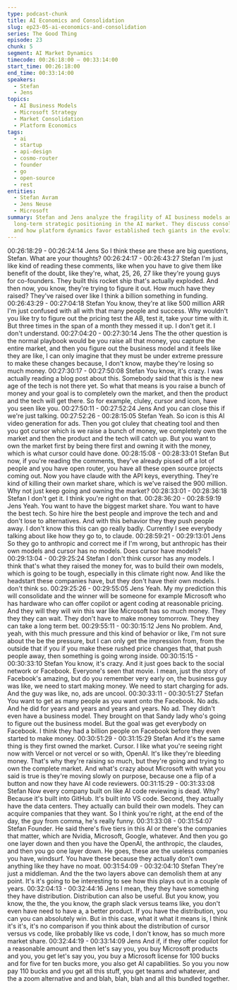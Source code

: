 ```yaml
---
type: podcast-chunk
title: AI Economics and Consolidation
slug: ep23-05-ai-economics-and-consolidation
series: The Good Thing
episode: 23
chunk: 5
segment: AI Market Dynamics
timecode: 00:26:18:00 – 00:33:14:00
start_time: 00:26:18:00
end_time: 00:33:14:00
speakers:
  - Stefan
  - Jens
topics:
  - AI Business Models
  - Microsoft Strategy
  - Market Consolidation
  - Platform Economics
tags:
  - ai
  - startup
  - api-design
  - cosmo-router
  - founder
  - go
  - open-source
  - rest
entities:
  - Stefan Avram
  - Jens Neuse
  - Microsoft
summary: Stefan and Jens analyze the fragility of AI business models and Microsoft's
  long-term strategic positioning in the AI market. They discuss consolidation trends
  and how platform dynamics favor established tech giants in the evolving AI landscape.
---
```



00:26:18:29 - 00:26:24:14
Jens
So I think these are these are big questions, Stefan. What are your thoughts?
00:26:24:17 - 00:26:43:27
Stefan
I'm just like kind of reading these comments, like when you have to give them like benefit of the
doubt, like they're, what, 25, 26, 27 like they're young guys for co-founders. They built this
rocket ship that's actually exploded. And then now, you know, they're trying to figure it out. How
much have they raised? They've raised over like I think a billion something in funding.
00:26:43:29 - 00:27:04:18
Stefan
You know, they're at like 500 million ARR I'm just confused with all with that many people and
success. Why wouldn't you like try to figure out the pricing test the AB, test it, take your time with
it. But three times in the span of a month they messed it up. I don't get it. I don't understand.
00:27:04:20 - 00:27:30:14
Jens
The the other question is the normal playbook would be you raise all that money, you capture
the entire market, and then you figure out the business model and it feels like they are like, I can
only imagine that they must be under extreme pressure to make these changes because, I don't
know, maybe they're losing so much money.
00:27:30:17 - 00:27:50:08
Stefan
You know, it's crazy. I was actually reading a blog post about this. Somebody said that this is the
new age of the tech is not there yet. So what that means is you raise a bunch of money and
your goal is to completely own the market, and then the product and the tech will get there. So
for example, cluley, cursor and icon, have you seen like you.
00:27:50:11 - 00:27:52:24
Jens
And you can close this if we're just talking.
00:27:52:26 - 00:28:15:05
Stefan
Yeah. So icon is this AI video generation for ads. Then you got cluley that cheating tool and then
you got cursor which is we raise a bunch of money, we completely own the market and then the
product and the tech will catch up. But you want to own the market first by being there first and
owning it with the money, which is what cursor could have done.
00:28:15:08 - 00:28:33:01
Stefan
But now, if you're reading the comments, they've already pissed off a lot of people and you have
open router, you have all these open source projects coming out. Now you have claude with the
API keys, everything. They're kind of killing their own market share, which is we've raised the
900 million. Why not just keep going and owning the market?
00:28:33:01 - 00:28:36:18
Stefan
I don't get it. I think you're right on that.
00:28:36:20 - 00:28:59:19
Jens
Yeah. You want to have the biggest market share. You want to have the best tech. So hire hire
the best people and improve the tech and and don't lose to alternatives. And with this behavior
they they push people away. I don't know this this can go really badly. Currently I see everybody
talking about like how they go to, to claude.
00:28:59:21 - 00:29:13:01
Jens
So they go to anthropic and correct me if I'm wrong, but anthropic has their own models and
cursor has no models. Does cursor have models?
00:29:13:04 - 00:29:25:24
Stefan
I don't think cursor has any models. I think that's what they raised the money for, was to build
their own models, which is going to be tough, especially in this climate right now. And like the
headstart these companies have, but they don't have their own models. I don't think so.
00:29:25:26 - 00:29:55:05
Jens
Yeah. My my prediction this will consolidate and the winner will be someone for example
Microsoft who has hardware who can offer copilot or agent coding at reasonable pricing. And
they will they will win this war like Microsoft has so much money. They they they can wait. They
don't have to make money tomorrow. They they can take a long term bet.
00:29:55:11 - 00:30:15:12
Jens
No problem. And, yeah, with this much pressure and this kind of behavior or like, I'm not sure
about the be the pressure, but I can only get the impression from, from the outside that if you if
you make these rushed price changes that, that push people away, then something is going
wrong inside.
00:30:15:15 - 00:30:33:10
Stefan
You know, it's crazy. And it just goes back to the social network or Facebook. Everyone's seen
that movie. I mean, just the story of Facebook's amazing, but do you remember very early on,
the business guy was like, we need to start making money. We need to start charging for ads.
And the guy was like, no, ads are uncool.
00:30:33:11 - 00:30:51:27
Stefan
You want to get as many people as you want onto the Facebook. No ads. And he did for years
and years and years and years. No ad. They didn't even have a business model. They brought
on that Sandy lady who's going to figure out the business model. But the goal was get
everybody on Facebook. I think they had a billion people on Facebook before they even started
to make money.
00:30:51:29 - 00:31:15:29
Stefan
And it's the same thing is they first owned the market. Cursor. I like what you're seeing right now
with Vercel or not vercel or so with, OpenAI. It's like they're bleeding money. That's why they're
raising so much, but they're going and trying to own the complete market. And what's crazy
about Microsoft with what you said is true is they're moving slowly on purpose, because one a
flip of a button and now they have AI code reviewers.
00:31:15:29 - 00:31:33:08
Stefan
Now every company built on like AI code reviewing is dead. Why? Because it's built into GitHub.
It's built into VS code. Second, they actually have the data centers. They actually can build their
own models. They can acquire companies that they want. So I think you're right, at the end of
the day, the guy from comma, he's really funny.
00:31:33:08 - 00:31:54:07
Stefan
Founder. He said there's five tiers in this AI or there's the companies that matter, which are
Nvidia, Microsoft, Google, whatever. And then you go one layer down and then you have the
OpenAI, the anthropic, the claudes, and then you go one layer down. He goes, these are the
useless companies you have, windsurf. You have these because they actually don't own
anything like they have no moat.
00:31:54:09 - 00:32:04:10
Stefan
They're just a middleman. And the the two layers above can demolish them at any point. It's it's
going to be interesting to see how this plays out in a couple of years.
00:32:04:13 - 00:32:44:16
Jens
I mean, they they have something they have distribution. Distribution can also be useful. But
you know, you know, the the, the you know, the graph slack versus teams like, you don't even
have need to have a, a better product. If you have the distribution, you can you can absolutely
win. But in this case, what it what it means is, I think it's it's, it's no comparison if you think about
the distribution of cursor versus vs code, like probably like vs code, I don't know, has so much
more market share.
00:32:44:19 - 00:33:14:09
Jens
And if, if they offer copilot for a reasonable amount and then let's say you, you buy Microsoft
products and you, you get let's say you, you buy a Microsoft license for 100 bucks and for five
for ten bucks more, you also get AI capabilities. So you you now pay 110 bucks and you get all
this stuff, you get teams and whatever, and the a zoom alternative and and blah, blah, blah and
all this bundled together.